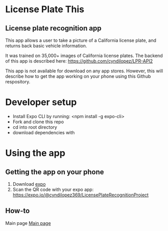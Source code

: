 # License Plate This
## License plate recognition app
This app allows a user to take a picture of a California license plate, and returns back basic vehicle information.

It was trained on 35,000+ images of California license plates. The backend of this app is described here: https://github.com/cyndilopez/LPR-API2

This app is not available for download on any app stores. However, this will describe how to get the app working on your phone using this Github respository.

# Developer setup

* Install Expo CLI by running: <npm install -g expo-cli>
* Fork and clone this repo
* cd into root directory
* download dependencies with <npm install>

# Using the app

## Getting the app on your phone
1. Download [expo](https://expo.io/)
2. Scan the QR code with your expo app: 
https://expo.io/@cyndilopez369/LicensePlateRecognitionProject

## How-to

Main page
[Main page](../assets/page1.png?raw=true)


